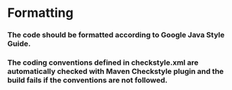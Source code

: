 # Formatting

### The code should be formatted according to Google Java Style Guide.

### The coding conventions defined in checkstyle.xml are automatically checked with Maven Checkstyle plugin and the build fails if the conventions are not followed.

